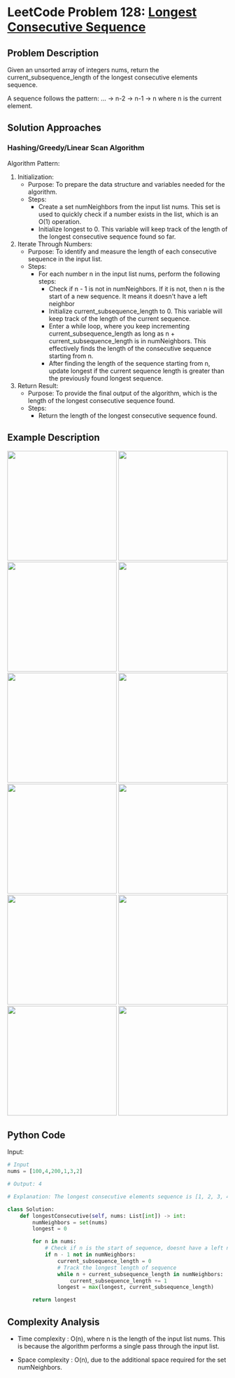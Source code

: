 # LeetCode Problem 128: [Longest Consecutive Sequence](https://leetcode.com/problems/longest-consecutive-sequence/description/)

## Problem Description

Given an unsorted array of integers nums, return the current_subsequence_length of the longest consecutive elements sequence.

A sequence follows the pattern: ... -> n-2 -> n-1 -> n where n is the current element.

## Solution Approaches

### Hashing/Greedy/Linear Scan Algorithm
Algorithm Pattern:

1. Initialization:
   - Purpose: To prepare the data structure and variables needed for the algorithm.
   - Steps:
        - Create a set numNeighbors from the input list nums. This set is used to quickly check if a number exists in the list, which is an O(1) operation.
        - Initialize longest to 0. This variable will keep track of the length of the longest consecutive sequence found so far.
2. Iterate Through Numbers:
   - Purpose: To identify and measure the length of each consecutive sequence in the input list.
   - Steps:
     - For each number n in the input list nums, perform the following steps:
        - Check if n - 1 is not in numNeighbors. If it is not, then n is the start of a new sequence. It means it doesn't have a left neighbor
        - Initialize current_subsequence_length to 0. This variable will keep track of the length of the current sequence.
        - Enter a while loop, where you keep incrementing current_subsequence_length as long as n + current_subsequence_length is in numNeighbors. This effectively finds the length of the consecutive sequence starting from n.
        - After finding the length of the sequence starting from n, update longest if the current sequence length is greater than the previously found longest sequence.
3. Return Result:
   - Purpose: To provide the final output of the algorithm, which is the length of the longest consecutive sequence found.
   - Steps:
     - Return the length of the longest consecutive sequence found.

## Example Description

<img src="https://github.com/MaryamZahiri/LC-Algorithms/assets/52676399/8ed51a04-f43a-45b0-b3b0-2125e91c7dab" width=250>
<img src="https://github.com/MaryamZahiri/LC-Algorithms/assets/52676399/624f814c-5c6c-43cb-89b7-2b2047ce5a33" width=250>
<img src="https://github.com/MaryamZahiri/LC-Algorithms/assets/52676399/c6d0a13c-6928-403b-b420-b94261a03b8c" width=250>
<img src="https://github.com/MaryamZahiri/LC-Algorithms/assets/52676399/a689b56c-95e5-4191-9a72-e96c9f809be7" width=250>
<img src="https://github.com/MaryamZahiri/LC-Algorithms/assets/52676399/bd2c2c96-2bad-4d75-bff1-d475b231e94f" width=250>
<img src="https://github.com/MaryamZahiri/LC-Algorithms/assets/52676399/53e964c0-0b3b-49e8-a2e1-50acc40cb339" width=250>
<img src="https://github.com/MaryamZahiri/LC-Algorithms/assets/52676399/b5108eb0-5061-4702-8268-212b705c5a17" width=250>
<img src="https://github.com/MaryamZahiri/LC-Algorithms/assets/52676399/afa86c0b-dd19-4e06-b4a9-5a48068553e8" width=250>
<img src="https://github.com/MaryamZahiri/LC-Algorithms/assets/52676399/ddafc335-4731-49d9-8cd0-6aa6f2c747fc" width=250>
<img src="https://github.com/MaryamZahiri/LC-Algorithms/assets/52676399/5adb5b0b-5046-4c6a-8ffd-8e3a353041a1" width=250>
<img src="https://github.com/MaryamZahiri/LC-Algorithms/assets/52676399/10ab42fe-f4d5-49dd-bfb3-5f36c544bed4" width=250>
<img src="https://github.com/MaryamZahiri/LC-Algorithms/assets/52676399/84b22723-3bd3-49e6-8e01-232a50b63874" width=250><br />

## Python Code

Input:

```python
# Input
nums = [100,4,200,1,3,2]

# Output: 4

# Explanation: The longest consecutive elements sequence is [1, 2, 3, 4]. Therefore its length is 4.
```

```python
class Solution:
    def longestConsecutive(self, nums: List[int]) -> int:
        numNeighbors = set(nums)
        longest = 0

        for n in nums:
            # Check if n is the start of sequence, doesnt have a left neighbor
            if n - 1 not in numNeighbors:
                current_subsequence_length = 0
                # Track the longest length of sequence
                while n + current_subsequence_length in numNeighbors:
                    current_subsequence_length += 1
                longest = max(longest, current_subsequence_length)

        return longest
```

## Complexity Analysis

- Time complexity : O(n), where n is the length of the input list nums. This is because the algorithm performs a single pass through the input list.

- Space complexity : O(n), due to the additional space required for the set numNeighbors.